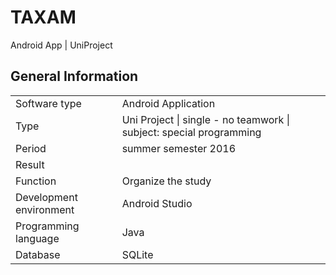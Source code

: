 # TAXAM
Android App | UniProject

<h2><b>General Information</b></h2>

<p>
</p>
<table>
  <tr>
    <td>Software type</td>
    <td>Android Application</td>
  </tr>
  <tr>
    <td>Type</td>
    <td>Uni Project | single - no teamwork | subject: special programming</td>
   <tr>
    <td>Period</td>
    <td>summer semester 2016</td>
   <tr>
    <td>Result</td>
    <td> </td>
  </tr>
   <tr>
    <td>Function</td>
    <td>Organize the study</td>
  </tr>
  <tr>
    <td>Development environment</td>
    <td>Android Studio</td>
  </tr>
   <tr>
    <td>Programming language</td>
    <td>Java</td>
  </tr>
  <tr>
    <td>Database</td>
    <td>SQLite</td>
  </tr>
</table>
